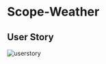 # Scope-Weather

## User Story

![userstory](https://user-images.githubusercontent.com/108099259/186152164-10b6ba32-5c2f-4b5b-9878-323fd75003a2.png)


